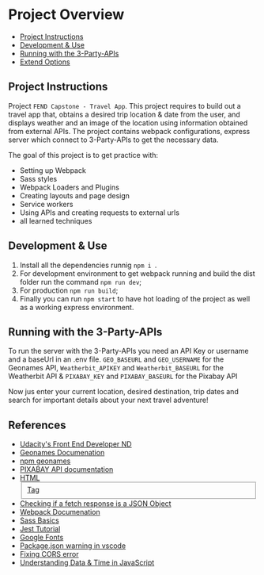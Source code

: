 # Project Overview

- [Project Instructions](#project-instructions)
- [Development & Use](#development)
- [Running with the 3-Party-APIs](#running)
- [Extend Options](#extend-options)

## Project Instructions

Project `FEND Capstone - Travel App`. 
This project requires to build out a travel app that, obtains a desired trip location
 & date from the user, and displays weather and an image of the location using information 
 obtained from external APIs. The project contains webpack configurations, 
 express server which connect to 3-Party-APIs to get the necessary data.

The goal of this project is to get practice with:

- Setting up Webpack
- Sass styles
- Webpack Loaders and Plugins
- Creating layouts and page design
- Service workers
- Using APIs and creating requests to external urls
- all learned techniques

## Development & Use
1. Install all the dependencies runnig `npm i `.
2. For development environment to get webpack running and build the dist
folder run the command `npm run dev`;
4. For production `npm run build`;
5. Finally you can run `npm start` to have hot loading of the project as 
well as a working express environment.



## Running with the 3-Party-APIs

To run the server with the 3-Party-APIs you need an API Key or username and a
baseUrl in an .env file. `GEO_BASEURL` and `GEO_USERNAME` for the Geonames API,
`Weatherbit_APIKEY` and `Weatherbit_BASEURL` for the Weatherbit API & `PIXABAY_KEY` 
and `PIXABAY_BASEURL` for the Pixabay API

Now jus enter your current location, desired destination, trip dates and search for 
important details about your next travel adventure! 

## References
* [Udacity's Front End Developer ND](https://www.udacity.com/course/front-end-web-developer-nanodegree--nd0011)
* [Geonames Documenation](https://www.geonames.org/export/JSON-webservices.html)
* [npm geonames](https://www.npmjs.com/package/geonames.js)
* [PIXABAY API documentation](https://pixabay.com/api/docs/)
* [HTML <fieldset> Tag](https://www.w3schools.com/tags/tag_fieldset.asp)
* [Checking if a fetch response is a JSON Object](https://stackoverflow.com/questions/37121301/how-to-check-if-the-response-of-a-fetch-is-a-json-object-in-javascript)
* [Webpack Documenation](https://webpack.js.org/concepts/#loaders)
* [Sass Basics](https://sass-lang.com/guide)
* [Jest Tutorial](https://www.valentinog.com/blog/jest/)
* [Google Fonts](https://fonts.google.com/specimen/Open+Sans?selection.family=Open+Sans:ital,wght@0,400;1,600&sidebar.open)
* [Package.json warning in vscode](https://github.com/Microsoft/vscode-react-native/issues/151)
* [Fixing CORS error](https://medium.com/@dtkatz/3-ways-to-fix-the-cors-error-and-how-access-control-allow-origin-works-d97d55946d9)
* [Understanding Data & Time in JavaScript](https://www.digitalocean.com/community/tutorials/understanding-date-and-time-in-javascript)
